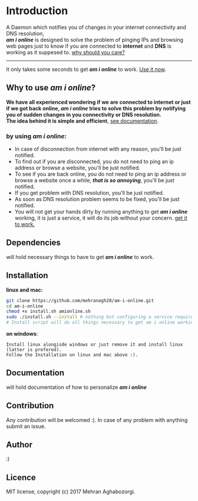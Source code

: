 Introduction
===
A Daemon which notifies you of changes in your internet connectivity and DNS resolution,
<br/>**_am i online_** is designed to solve the problem of pinging IPs and browsing web pages just to know if you are connected to **internet** and **DNS** is working as it suppesed to. [why should you care?](#why-to-use-am-i-online)
___
It only takes some seconds to get **_am i online_** to work. [Use it now](#installation).

Why to use **_am i online_**?
---
**We have all experienced wondering if we are connected to internet or just if we got back online, _am i online_ tries to solve this problem by notifying you of sudden changes in you connectivity or DNS resolution.
<br> The idea behind it is simple and efficient**, [see documentation](#documentation).
### by using **_am i online_**:
* In case of disconnection from internet with any reason, you'll be just notified.
* To find out if you are disconnected, you do not need to ping an ip address or browse a website, you'll be just notified.
* To see if you are back online, you do not need to ping an ip address or browse a website once a while, **_that is so annoying_**, you'll be just notified.
* If you get problem with DNS resolution, you'll be just notified.
* As soon as DNS resolution problem seems to be fixed, you'll be just notified.
* You will not get your hands dirty by running anything to get **_am i online_** working, it is just a service, it will do its job without your concern. [get it to work.](#installation)


Dependencies
---
will hold necessary things to have to get **_am i online_** to work.

Installation
---
**linux and mac:**
```bash
git clone https://github.com/mehranagh20/am-i-online.git
cd am-i-online
chmod +x install.sh amionline.sh
sudo ./install.sh --install # nothing but configuring a service requires root permission so do not worry :)
# Install script will do all things necessary to get am i online working.
```

**on windows**:
```
Install linux alongisde windows or just remove it and install linux (latter is prefered).
Follow the Installation on linux and mac above :).
```

Documentation
---
will hold documentation of how to personalize **_am i online_**

Contribution
---
Any contribution will be welcomed :). In case of any problem with anything submit an issue.

Author
---
:)

Licence
---
MIT license, copyright (c) 2017 Mehran Aghabozorgi.
